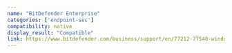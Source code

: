 ```yaml
---
name: "BitDefender Enterprise"
categories: ['endpoint-sec']
compatibility: native
display_result: "Compatible"
link: https://www.bitdefender.com/business/support/en/77212-77540-windows-agent.html#UUID-3b00c44f-134e-b2b1-baf0-0ab2d897b845
---
```

